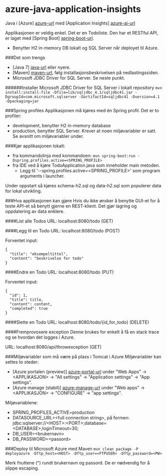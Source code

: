 # azure-java-application-insights
Java i [Azure] [azure-url] med [Application Insights] [azure-ai-url]

Applikasjonen er veldig enkel. Det er en Todoliste. Den har et RESTful API, er laget med [Spring Boot] [spring-boot-url].

- Benytter H2 in-memory DB lokalt og SQL Server når deployet til Azure.

###Det som trengs
- [Java 7] [java-url] eller nyere.
- [Maven] [maven-url], følg installasjonsbeskrivelsen på nedlastingssiden.
- Microsoft JDBC Driver for SQL Server. Se neste punkt.

######Installer Microsoft JDBC Driver for SQL Server i lokalt repository
`mvn install:install-file -Dfile=lib/sqljdbc_4.1/sqljdbc41.jar -DgroupId=com.microsoft.sqlserver -DartifactId=sqljdbc41 -Dversion=4.1 -Dpackaging=jar`

###Spring profiles
Applikasjonen må kjøres med én Spring profil. Det er to profiler:

- development, benytter H2 in-memory database
- production, benytter SQL Server. Krever at noen miljøvariabler er satt. Se avsnitt om miljøvariabler under.

###Kjør applikasjonen lokalt:
- fra kommandolinja med kommandoen: `mvn spring-boot:run -Dspring.profiles.active=<SPRING_PROFILE>`
- fra IDE ved å kjøre TodoApplication.java som inneholder main metoden.
    - Legg til '--spring.profiles.active=\<SPRING_PROFILE\>' som program arguments i launcher.

Under oppstart så kjøres schema-h2.sql og data-h2.sql som populerer data for lokal utvikling.

###Hva applikasjonen kan gjøre
Hvis du ikke ønsker å benytte GUI-et for å teste API-et så benytt gjerne en REST-klient. Det gjør lagring og oppdatering av data enklere.

####List alle Todos
URL: localhost:8080/todo (GET)

####Legg til en Todo
URL: localhost:8080/todo (POST)

Forventet input:

    {
      "title": "eksempeltittel",
      "content": "beskrivelse for todo"
    }
    
####Endre en Todo
URL: localhost:8080/todo (PUT)

Forventet input:

    {
      "id": 1,
      "title": title,
      "content": content,
      "completed": true
    }

####Slette en Todo
URL: localhost:8080/todo/{id_for_todo} (DELETE)

####Fremprovosere exception
Denne brukes for enkelt å få en stack trace og se hvordan det logges i Azure.

URL: localhost:8080/api/throwexception (GET)

###Miljøvariabler som må være på plass i Tomcat i Azure
Miljøvariabler kan settes to steder:

- [Azure portalen (preview)] [azure-portal-url] under "Web Apps" -> \<APPLIKASJON\> -> "All settings" -> "Application settings" -> "App settings".
- [Azure manage (stabil)] [azure-manage-url] under "Web apps" -> \<APPLIKASJON\> -> "CONFIGURE" -> "app settings".

Miljøvariablene:

- SPRING_PROFILES_ACTIVE=production
- DATASOURCE_URL=\<full connection string\>, på formen: jdbc:sqlserver://\<HOST\>:\<PORT\>;database=\<DATABASE\>;loginTimeout=30;
- DB_USER=\<brukernavn\>
- DB_PASSWORD=\<passord\>

###Deploy til Microsoft Azure‎ med Maven
`mvn clean package -P deployazure -Dftp_host=<HOST> -Dftp_user=<FTPUSER> -Dftp_password=<PW>`

Merk fnuttene (") rundt brukernavn og passord. De er nødvendig for å slippe escaping.

[azure-url]: http://azure.microsoft.com/en-us/
[azure-portal-url]: https://portal.azure.com/
[azure-manage-url]: https://manage.windowsazure.com/
[azure-ai-url]: http://azure.microsoft.com/en-us/services/application-insights/
[java-url]: http://www.oracle.com/technetwork/java/javase/downloads/index.html
[maven-url]: http://maven.apache.org/
[spring-boot-url]: http://projects.spring.io/spring-boot/
